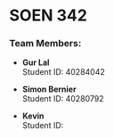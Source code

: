# SOEN 342 

### Team Members:
- **Gur Lal**  
  Student ID: 40284042  

- **Simon Bernier**  
  Student ID: 40280792

- **Kevin**  
  Student ID: 
